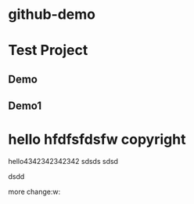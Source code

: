 # github-demo
# Test Project
## Demo
## Demo1
# hello hfdfsfdsfw copyright
hello4342342342342
sdsds
sdsd

dsdd

more change:w:
